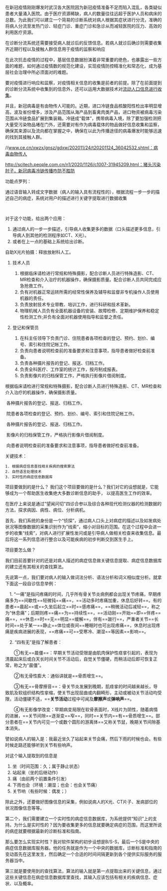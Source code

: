 在新冠疫情刚刚爆发时武汉各大医院因为新冠疫情准备不足而陷入混乱，各类疑似患者大量涌入医院。由于医疗资源稀缺，病人的数量往往远超于医护人员和病床的总数。为此我们可以建立一个简易的诊断系统对病人根据其症状进行分流，准确的将病人分流至发热门诊、轻症门诊、重症门诊和急诊从而减轻医院的压力、高效的利用医疗资源。

​	在诊断分流系统还需要接受病人就诊后的反馈信息。若病人就诊后确诊则需要收集齐近期行程以及接触人群信息用于疫情的监察和响应

​	在此次抗击疫情的过程中，基层信息数据扮演着非常重要的绝色，也暴露出一些方面的难题，如何通过疫情数的规范化建设，实现疫情防控精准化和常态化，成为基层社会治理中所必须面对的难题。	

​	要对疫情进行响应和监察，对疫情相关信息的收集是前者的前提。除了在前面提到的诊断分流系统中收集到的信息外，还可以运用大数据技术对[流动人口信息进行收集](http://www.fx361.com/page/2020/0728/6906562.shtml)。

​	并且，新冠病毒是有由物传人可能的。近期，进口冷链食品核酸阳性检出率明显增高，波及省份增多，涉及产品范围从海产品到畜禽肉类产品，进口物资被病毒污染范围从冷链食品扩展到集装箱。冷链成“载体”，携带病毒入境，除了要加强检测把大量受污染物品堵在门外，还需要对有作为病毒载体的物品做好信息收集和监察，确保其来源以及流向都在掌握之中，确保在以此为传播途径的病毒爆发时能够迅速的找到其接触人群。

//www.ce.cn/xwzx/gnsz/gdxw/202011/24/t20201124_36042532.shtml：病毒由物传人

http://scitech.people.com.cn/n1/2020/1126/c1007-31945209.html：猪头污染肘子，新冠病毒冷链传播咋防不胜防





功能点罗列：

​	通过语音输入转成文字数据（病人的输入具有流程性的），根据流程一步一步的描述自己的病症，系统对用户的描述进行关键字提取进行数据收集

​	





对于这个功能，给出两个应用：

1. 通过病人的一步一步描述，引导病人收集更多的数据（口头描述更多信息，引导病人到其他的检测程序如CT、X光）。
2. 或者在上一点的基础上系统给出诊断。





自助X光片拍摄：释放放射科人工。

1. 技术人员
   1. 根据临床请检进行常规和特殊摄影，配合诊断人员进行特殊造影、CT、MR检查和介入治疗的机器操作，确保摄影质量。配合诊断人员共同完成应急抢救工作。
   2. 负有对机器正常运转所需的经常性保养及辅导和监督非专机操作人员使用机器的责任。
   3. 负责放射技术专业带教、培训工作，进行科研和技术革新。
   4. 物理机械人员负有全面机器设备的安装、故障检修、定期维护保养和稳定性检测工作;并负有全面对机器使用指导和监督之责任。

1. 登记和保管员
   1. 在科主任领导下负责门诊、住院患者各项检查的登记、预约、划价、编号、索引和住院记帐工作。
   2. 负责向患者说明检查前的准备要求和注意事项，指导患者做好检查前准备。
   3. 负责各种摄片报告的登记、报送、归档工作。
   4. 负责全科医疗、工作室的统计工作，按月制成报表。
   5. 负责影像片的归档保管工作，严格执行影像片借阅制度。



​	根据临床请检进行常规和特殊摄影，配合诊断人员进行特殊造影、CT、MR检查和介入治疗的机器操作，确保摄影质量。

​	各种摄片报告的登记、报送、归档工作。

​	院患者各项检查的登记、预约、划价、编号、索引和住院记帐工作。

​	各种摄片报告的登记、报送、归档工作。

​	影像片的归档保管工作，严格执行影像片借阅制度。

​	向患者说明检查前的准备要求和注意事项，指导患者做好检查前准备。





关键技术：

	1. 根据病症信息查找相关疾病的搜索算法
 	2. 自然语言处理技术
 	3. 实时性的病症信息数据库

项目要做到的是什么？
	我们这个项目要做的是什么？我们对它的设想就是，它能够成为一个帮助医生收集绝大多数诊断信息的助手，
以提高医生工作的效率。

​	在医疗上来说是通过"望闻问切"四诊合参以及综合各种现代检测仪器的检测数据的方法，探求病因、病性、病位、分析病机。

​	首先，我们系统的身份是一个“侦探”，通过病人口头上对病症的描述以及如发病处状况等图像数据的采集识别作为”线索“，缩小对目标的范围。在这个过程中会进一步的收集“线索”，对病人进行扩展性发问或是引导病人做相关检查来收集信息。最后将这一系列信息进行整合以及可能疾病的初步判断交到医生手上。



项目要怎么做？

​	我们目前首要针对的还是对病人描述的病症信息做关键信息提取、病症信息数据库的建立还有其相关的查找算法。

​	先说第一点，我们要对病人的输入做词法分析、语法分析和词义相似度分析。就拿下面这一段自诊信息举例：

 　1. “一痛”是指问疼痛的时间，几乎所有骨关节炎病例都会出现关节疼痛，早期疼痛多为==间歇性==轻微钝==痛==，==活动多时疼痛加重，休息后好转==。有的患者==晨起==或==久坐后起立==时==感疼痛==，==稍微活动后减轻==，称之为“休息痛”；后期则疼==痛==为==持续性==，==活动刚==开始==即==伴疼==痛==，==休息==时==无==明显==缓解==，伴有==跛行==，严重者关节==长时间==处于某一==静止==体位或夜间==睡眠时也可出现疼痛==，休息时出现疼痛是疾病进展的表现，==疼痛==可==受寒冷、潮湿==等因素==影响==。

 　2. “四有无”是指了解患者：

　　①有无==晨僵==：早期关节活动受限是由肌肉保护性痉挛引起的，表现为清晨起床后或白天长时间关节不活动后，自觉关节僵硬，而稍活动后即可恢复正常，称之为“晨僵”。

　　②有无骨性膨大：通俗讲就是==骨质增生==。

　　③有无==骨摩擦音==：骨关节炎发展到晚期，肌痉挛的时间越来越长，导致肌及软组织结构性挛缩，使关节出现屈曲或内翻畸形，主动或被动关节活动均受限，活动僵硬不适，==**关节活动**过程中可闻及**摩擦声**或**弹响声**==。

　　④有无影像学改变：早期病变局限在软骨表面时，X线片为阴性，随着病情的进展，==关节间隙==逐渐变==窄==，同时==关节内==有==骨质增生==。部分患者在==关节内可见一个或数个圆形的游离体==又称关节鼠，晚期关节间隙基本消失。

​	譬如说病人的输入是：我最近坐久了站起来关节会痛，然后下雨的时候也会。有些时候走路还能够听到关节有些响声。

对这个输入提取到的信息是 

1. 坐（时间范围：久；属于静止状态）
  2. 站起来（坐的后继动作）
  3. 痛（由前两个前置条件引发）
  4. 下雨也会（环境：潮湿；也会：也会关节痛）
  5. 关节响（有些时候：偶发；）



​	除此之外，还要做好图像信息的采集，例如说病人的X光、CT片子、发病部位的状况图像信息等等。



​	第二个，我们需要建立一个实时性的病症信息数据库，为系统提供“知识”上的支持。为什么是实时性的？因为要收集更多的信息就要确定病症的范围，而这里所说的病症就要根据最新的诊断标准和指南。

​	那么要怎么实现实时性？我对软件架构的初步设想是B/S-S，最后一个S是中央的病症信息数据库服务器。他的任务就是作为一个中央的数据库，诊断标准和指南的变动首先在这里发生，然后确定一个合适的时间间隔更新到各个提供实际服务的服务器当中。



​	第三就是要使用到的查找算法，算法的输入就是第一点提取出来的关键信息，通过这些关键信息在病症信息数据库里查找，其输入应该包括有相关的疾病信息、症状、以及概率。





